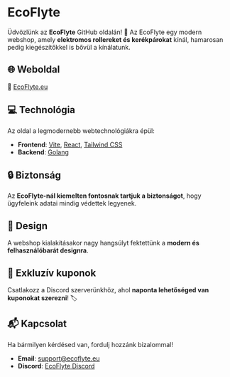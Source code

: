 # EcoFlyte

Üdvözlünk az **EcoFlyte** GitHub oldalán! 🚀 Az EcoFlyte egy modern webshop, amely **elektromos rollereket és kerékpárokat** kínál, hamarosan pedig kiegészítőkkel is bővül a kínálatunk.

## 🌐 Weboldal
🔗 [EcoFlyte.eu](https://ecoflyte.eu)

## 💻 Technológia
Az oldal a legmodernebb webtechnológiákra épül:
- **Frontend**: [Vite](https://vitejs.dev/), [React](https://react.dev/), [Tailwind CSS](https://tailwindcss.com/)
- **Backend**: [Golang](https://go.dev/)

## 🔒 Biztonság
Az **EcoFlyte-nál kiemelten fontosnak tartjuk a biztonságot**, hogy ügyfeleink adatai mindig védettek legyenek.

## 🎨 Design
A webshop kialakításakor nagy hangsúlyt fektettünk a **modern és felhasználóbarát designra**.

## 🎁 Exkluzív kuponok
Csatlakozz a Discord szerverünkhöz, ahol **naponta lehetőséged van kuponokat szerezni**! 🏷️

## 📬 Kapcsolat
Ha bármilyen kérdésed van, fordulj hozzánk bizalommal!
- **Email**: [support@ecoflyte.eu](mailto:support@ecoflyte.eu)
- **Discord**: [EcoFlyte Discord](https://dc.ecoflyte.eu)
